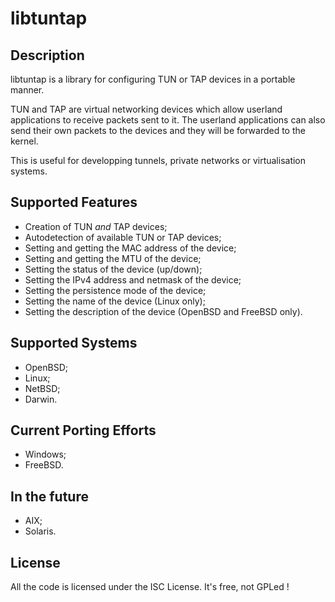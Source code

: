 libtuntap
=========

Description
-----------

libtuntap is a library for configuring TUN or TAP devices in a portable manner.

TUN and TAP are virtual networking devices which allow userland applications
to receive packets sent to it. The userland applications can also send their
own packets to the devices and they will be forwarded to the kernel.

This is useful for developping tunnels, private networks or virtualisation
systems.

Supported Features
------------------

   * Creation of TUN _and_ TAP devices;
   * Autodetection of available TUN or TAP devices;
   * Setting and getting the MAC address of the device;
   * Setting and getting the MTU of the device;
   * Setting the status of the device (up/down);
   * Setting the IPv4 address and netmask of the device;
   * Setting the persistence mode of the device;
   * Setting the name of the device (Linux only);
   * Setting the description of the device (OpenBSD and FreeBSD only).

Supported Systems
-----------------

   * OpenBSD;
   * Linux;
   * NetBSD;
   * Darwin.

Current Porting Efforts
-----------------------

   * Windows;
   * FreeBSD.

In the future
-------------

   * AIX;
   * Solaris.

License
-------

All the code is licensed under the ISC License.
It's free, not GPLed !
